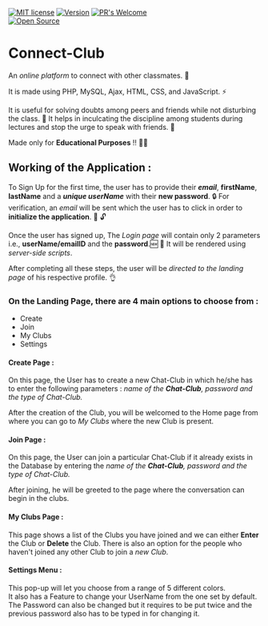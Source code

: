 [![MIT license](https://img.shields.io/badge/License-MIT-blue.svg)](https://lbesson.mit-license.org/)
[![Version](https://badge.fury.io/gh/tterb%2FHyde.svg)](https://badge.fury.io/gh/tterb%2FHyde)
[![PR's Welcome](https://img.shields.io/badge/PRs-welcome-brightgreen.svg?style=flat)](http://makeapullrequest.com)  
[![Open Source](https://badges.frapsoft.com/os/v1/open-source.svg?v=103)](https://opensource.org/)


# Connect-Club
An *online platform* to connect with other classmates. :wave:

It is made using PHP, MySQL, Ajax, HTML, CSS, and JavaScript. :zap:

It is useful for solving doubts among peers and friends while not disturbing the class. :speak_no_evil: It helps in inculcating the discipline among students during lectures and stop the urge to speak with friends. 🤫

Made only for **Educational Purposes** !! :man_technologist:

## Working of the Application : 

To Sign Up for the first time, the user has to provide their ***email***, **firstName**, **lastName** and a ***unique userName*** with their **new password**. :lock:
For verification, an *email* will be sent which the user has to click in order to **initialize the application**. :email: :unlock:

Once the user has signed up, The *Login page* will contain only 2 parameters i.e., **userName/emailID** and the **password**.:new: :key:
It will be rendered using *server-side scripts*. 

After completing all these steps, the user will be *directed to the landing page* of his respective profile. :ok_hand:

### On the Landing Page, there are 4 main options to choose from :
- Create
- Join
- My Clubs
- Settings

#### Create Page : 
On this page, the User has to create a new Chat-Club in which he/she has to enter the following parameters : *name of the **Chat-Club**, password and the type of Chat-Club.*

After the creation of the Club, you will be welcomed to the Home page from where you can go to *My Clubs* where the new Club is present.

#### Join Page :
On this page, the User can join a particular Chat-Club if it already exists in the Database by entering the *name of the **Chat-Club**, password and the type of Chat-Club.*

After joining, he will be greeted to the page where the conversation can begin in the clubs.

#### My Clubs Page : 
This page shows a list of the Clubs you have joined and we can either **Enter** the Club or **Delete** the Club. There is also an option for the people who haven't joined any other Club to join a *new Club*.

#### Settings Menu : 
This pop-up will let you choose from a range of 5 different colors.\
It also has a Feature to change your UserName from the one set by default.\
The Password can also be changed but it requires to be put twice and the previous password also has to be typed in for changing it.
